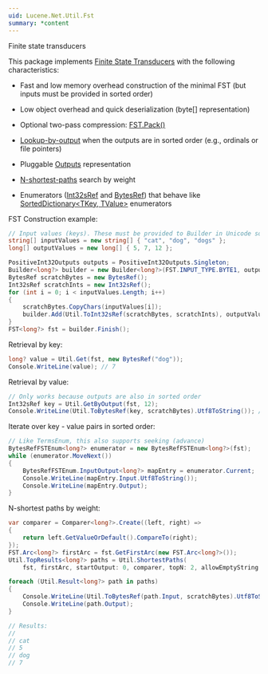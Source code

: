 ```yaml
---
uid: Lucene.Net.Util.Fst
summary: *content
---
```


<!--
 Licensed to the Apache Software Foundation (ASF) under one or more
 contributor license agreements.  See the NOTICE file distributed with
 this work for additional information regarding copyright ownership.
 The ASF licenses this file to You under the Apache License, Version 2.0
 (the "License"); you may not use this file except in compliance with
 the License.  You may obtain a copy of the License at

     http://www.apache.org/licenses/LICENSE-2.0

 Unless required by applicable law or agreed to in writing, software
 distributed under the License is distributed on an "AS IS" BASIS,
 WITHOUT WARRANTIES OR CONDITIONS OF ANY KIND, either express or implied.
 See the License for the specific language governing permissions and
 limitations under the License.
-->

Finite state transducers

This package implements [
Finite State Transducers](http://en.wikipedia.org/wiki/Finite_state_transducer) with the following characteristics:

*   Fast and low memory overhead construction of the minimal FST 
       (but inputs must be provided in sorted order)

*   Low object overhead and quick deserialization (byte[] representation)

<!-- LUCENENET NOTE: This method is marked internal in Lucene and their link doesn't work -->
*   Optional two-pass compression: [FST.Pack()](xref:Lucene.Net.Util.Fst.FST#methods)

*   [Lookup-by-output](xref:Lucene.Net.Util.Fst.Util#Lucene_Net_Util_Fst_Util_GetByOutput_Lucene_Net_Util_Fst_FST_System_Nullable_System_Int64___System_Int64_) when the 
       outputs are in sorted order (e.g., ordinals or file pointers)

*   Pluggable [Outputs](xref:Lucene.Net.Util.Fst.Outputs) representation

*   [N-shortest-paths](xref:Lucene.Net.Util.Fst.Util#Lucene_Net_Util_Fst_Util_ShortestPaths__1_Lucene_Net_Util_Fst_FST___0__Lucene_Net_Util_Fst_FST_Arc___0____0_System_Collections_Generic_IComparer___0__System_Int32_System_Boolean_) search by
       weight

*   Enumerators ([Int32sRef](xref:Lucene.Net.Util.Fst.Int32sRefFSTEnum) and [BytesRef](xref:Lucene.Net.Util.Fst.BytesRefFSTEnum)) that behave like [SortedDictionary<TKey, TValue>](https://docs.microsoft.com/en-us/dotnet/api/system.collections.generic.sorteddictionary-2) enumerators

FST Construction example:

```cs
// Input values (keys). These must be provided to Builder in Unicode sorted order!
string[] inputValues = new string[] { "cat", "dog", "dogs" };
long[] outputValues = new long[] { 5, 7, 12 };

PositiveInt32Outputs outputs = PositiveInt32Outputs.Singleton;
Builder<long?> builder = new Builder<long?>(FST.INPUT_TYPE.BYTE1, outputs);
BytesRef scratchBytes = new BytesRef();
Int32sRef scratchInts = new Int32sRef();
for (int i = 0; i < inputValues.Length; i++)
{
	scratchBytes.CopyChars(inputValues[i]);
	builder.Add(Util.ToInt32sRef(scratchBytes, scratchInts), outputValues[i]);
}
FST<long?> fst = builder.Finish();
```

Retrieval by key:

```cs
long? value = Util.Get(fst, new BytesRef("dog"));
Console.WriteLine(value); // 7
```

Retrieval by value:

```cs
// Only works because outputs are also in sorted order
Int32sRef key = Util.GetByOutput(fst, 12);
Console.WriteLine(Util.ToBytesRef(key, scratchBytes).Utf8ToString()); // dogs
```

Iterate over key - value pairs in sorted order:

```cs
// Like TermsEnum, this also supports seeking (advance)
BytesRefFSTEnum<long?> enumerator = new BytesRefFSTEnum<long?>(fst);
while (enumerator.MoveNext())
{
	BytesRefFSTEnum.InputOutput<long?> mapEntry = enumerator.Current;
	Console.WriteLine(mapEntry.Input.Utf8ToString());
	Console.WriteLine(mapEntry.Output);
}
```

N-shortest paths by weight:

```cs
var comparer = Comparer<long?>.Create((left, right) =>
{
	return left.GetValueOrDefault().CompareTo(right);
});
FST.Arc<long?> firstArc = fst.GetFirstArc(new FST.Arc<long?>());
Util.TopResults<long?> paths = Util.ShortestPaths(
    fst, firstArc, startOutput: 0, comparer, topN: 2, allowEmptyString: false);

foreach (Util.Result<long?> path in paths)
{
	Console.WriteLine(Util.ToBytesRef(path.Input, scratchBytes).Utf8ToString());
	Console.WriteLine(path.Output);
}

// Results:
//
// cat
// 5
// dog
// 7
```